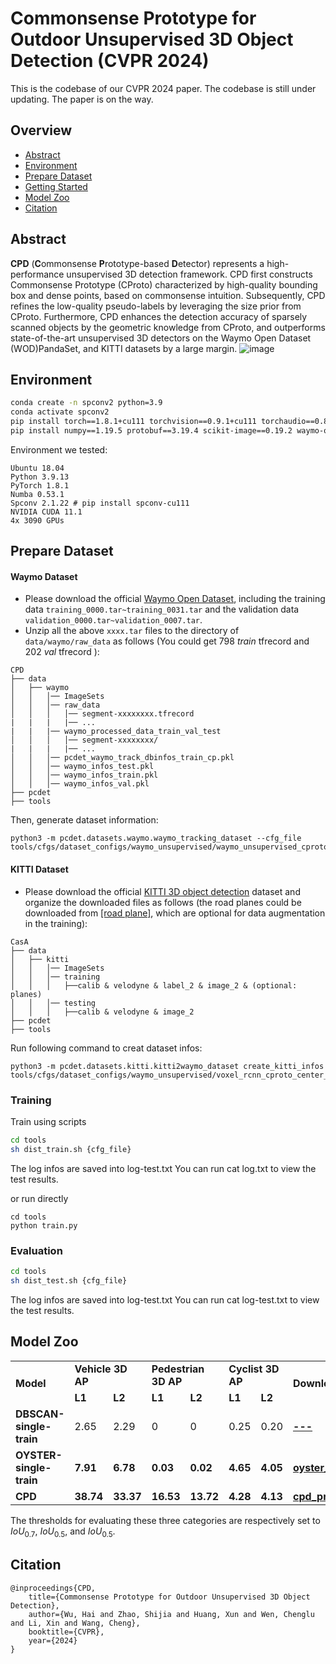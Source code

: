 # Commonsense Prototype for Outdoor Unsupervised 3D Object Detection (CVPR 2024)

This is the codebase of our CVPR 2024 paper. The codebase is still under updating. The paper is on the way.

## Overview
- [Abstract](#abstract)
- [Environment](#environment)
- [Prepare Dataset](#prepare-daraset)
- [Getting Started](#getting-started)
- [Model Zoo](#model-zoo)
- [Citation](#citation)
  
## Abstract
**CPD** (**C**ommonsense **P**rototype-based **D**etector)  represents a high-performance unsupervised 3D detection framework. CPD first constructs Commonsense Prototype (CProto) characterized by high-quality bounding box and dense points, based on commonsense intuition. Subsequently, CPD refines the low-quality pseudo-labels by leveraging the size prior from CProto. Furthermore, CPD enhances the detection accuracy of sparsely scanned objects by the geometric knowledge from CProto, and outperforms state-of-the-art unsupervised 3D detectors on the Waymo Open Dataset (WOD)PandaSet, and KITTI datasets by a large margin.
![image](https://github.com/hailanyi/CPD/assets/75151571/45d42484-216c-4144-9675-d0886934626d)

## Environment
```bash
conda create -n spconv2 python=3.9
conda activate spconv2
pip install torch==1.8.1+cu111 torchvision==0.9.1+cu111 torchaudio==0.8.1 -f https://download.pytorch.org/whl/torch_stable.html
pip install numpy==1.19.5 protobuf==3.19.4 scikit-image==0.19.2 waymo-open-dataset-tf-2-5-0 nuscenes-devkit==1.0.5 spconv-cu111 numba scipy pyyaml easydict fire tqdm shapely matplotlib opencv-python addict pyquaternion awscli open3d pandas future pybind11 tensorboardX tensorboard Cython prefetch-generator
```

Environment we tested:
```
Ubuntu 18.04
Python 3.9.13
PyTorch 1.8.1
Numba 0.53.1
Spconv 2.1.22 # pip install spconv-cu111
NVIDIA CUDA 11.1
4x 3090 GPUs
```

## Prepare Dataset
#### Waymo Dataset
* Please download the official [Waymo Open Dataset](https://waymo.com/open/download/), 
    including the training data `training_0000.tar~training_0031.tar` and the validation 
    data `validation_0000.tar~validation_0007.tar`.
* Unzip all the above `xxxx.tar` files to the directory of `data/waymo/raw_data` as follows (You could get 798 *train* tfrecord and 202 *val* tfrecord ):  
```
CPD
├── data
│   ├── waymo
│   │   │── ImageSets
│   │   │── raw_data
│   │   │   │── segment-xxxxxxxx.tfrecord
|   |   |   |── ...
|   |   |── waymo_processed_data_train_val_test
│   │   │   │── segment-xxxxxxxx/
|   |   |   |── ...
│   │   │── pcdet_waymo_track_dbinfos_train_cp.pkl
│   │   │── waymo_infos_test.pkl
│   │   │── waymo_infos_train.pkl
│   │   │── waymo_infos_val.pkl
├── pcdet
├── tools
```

Then, generate dataset information:
```
python3 -m pcdet.datasets.waymo.waymo_tracking_dataset --cfg_file tools/cfgs/dataset_configs/waymo_unsupervised/waymo_unsupervised_cproto.yaml
```

#### KITTI Dataset

* Please download the official [KITTI 3D object detection](http://www.cvlibs.net/datasets/kitti/eval_object.php?obj_benchmark=3d) dataset and organize the downloaded files as follows (the road planes could be downloaded from [[road plane]](https://drive.google.com/file/d/1d5mq0RXRnvHPVeKx6Q612z0YRO1t2wAp/view?usp=sharing), which are optional for data augmentation in the training):

```
CasA
├── data
│   ├── kitti
│   │   │── ImageSets
│   │   │── training
│   │   │   ├──calib & velodyne & label_2 & image_2 & (optional: planes)
│   │   │── testing
│   │   │   ├──calib & velodyne & image_2
├── pcdet
├── tools
```

Run following command to creat dataset infos:
```
python3 -m pcdet.datasets.kitti.kitti2waymo_dataset create_kitti_infos tools/cfgs/dataset_configs/waymo_unsupervised/voxel_rcnn_cproto_center_kitti.yaml
```

### Training
Train using scripts
```bash
cd tools
sh dist_train.sh {cfg_file}
```
The log infos are saved into log-test.txt You can run cat log.txt to view the test results.

or run directly
```
cd tools
python train.py 
```

### Evaluation
```bash
cd tools
sh dist_test.sh {cfg_file}
```
The log infos are saved into log-test.txt You can run cat log-test.txt to view the test results.



## Model Zoo
<table text-align="center">
    <tr>
        <td rowspan="2"><b>Model</td>
        <td colspan="2"><b>Vehicle 3D AP</td>
        <td colspan="2"><b>Pedestrian 3D AP</td>
        <td colspan="2"><b>Cyclist 3D AP</td>
        <td rowspan="2"><b>Download</td>
        <tr>
         	<td><b>L1</td>
         	<td><b>L2</td>
         	<td><b>L1</td>
          	<td><b>L2</td>
            <td><b>L1</td>
         	<td><b>L2</td>
     	<tr>
    <tr>
    <tr>
        <td><b>DBSCAN-single-train</td>
        <td>2.65</td>
        <td>2.29</td>
        <td>0</td>
        <td>0</td>
        <td>0.25</td>
        <td>0.20</td>
        <td><b><a href="https://www.../">---</a></td>
     <tr>
       <tr>
        <td><b>OYSTER-single-train</td>
        <td><b>7.91</td>
        <td><b>6.78</td>
        <td><b>0.03</td>
        <td><b>0.02</td>
        <td><b>4.65</td>
        <td><b>4.05</td>
        <td><b><a href="https://drive.google.com/file/d/1rHySNcUnwXkMNNRgf2D2GQ-hPnaa7ejz/view?usp=sharing">oyster_pretrained</a></td>
    <tr>
    <tr>
       <tr>
        <td><b>CPD</td>
        <td><b>38.74</td>
        <td><b>33.37</td>
        <td><b>16.53</td>
        <td><b>13.72</td>
        <td><b>4.28</td>
        <td><b>4.13</td>
        <td><b><a href="https://drive.google.com/file/d/1_6iFzGfnwGZYD8pqQBRa-Nz1ZLGZ27fZ/view?usp=sharing">cpd_pretrained</a></td>
    <tr>
</table>

The thresholds for evaluating these three categories are respectively set to $IoU_{0.7}$, $IoU_{0.5}$, and $IoU_{0.5}$.

## Citation
```
@inproceedings{CPD,
    title={Commonsense Prototype for Outdoor Unsupervised 3D Object Detection},
    author={Wu, Hai and Zhao, Shijia and Huang, Xun and Wen, Chenglu and Li, Xin and Wang, Cheng},
    booktitle={CVPR},
    year={2024}
}
```

